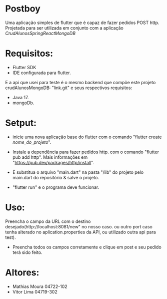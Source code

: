 # Postboy
Uma aplicação simples de flutter que é capaz de fazer pedidos POST http. Projetada para ser utilizada em conjunto com a aplicação *CrudAlunosSpringReactMongoDB*

# Requisitos:
- Flutter SDK
- IDE configurada para flutter.

E a api que usei para teste é o mesmo backend que compõe este projeto crudAlunosMongoDB: "link.git"
e seus respectivos requisitos:
- Java 17.
- mongoDb.

# Setput:

- inicie uma nova aplicação base do flutter com o comando "flutter create *nome_do_projeto*".

- Instale a dependência para fazer pedidos http. com o comando "flutter pub add http".
Mais informações em "https://pub.dev/packages/http/install".

- E substitua o arquivo "main.dart" na pasta "/lib" do projeto pelo main.dart do repositório & salve o projeto.

- "flutter run" e o programa deve funcionar.

# Uso:
Preencha o campo da URL com o destino desejado(http://localhost:8081/new" no nosso caso. ou outro port caso tenha alterado no aplication.properties da API, ou utilizado outra api para test).

- Preencha todos os campos corretamente e clique em post e seu pedido terá sido feito.


# Altores:
- Mathias Moura 04722-102
- Vitor Lima    04719-302
